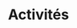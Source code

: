 ---
title: Activités
seo_options:
  description: Page pour tous les activités en cours
  featured_image:
  og_type: 
  canonical_link:
url: /activities/
hero_blocks:
  - _bookshop_name: sections/hero
    heading: Activités
    subheading: 
    image: /images/header/portfolio-folding-img.jpg
content_blocks:
  - _bookshop_name: generic/heading
    heading: Nos Activités
---